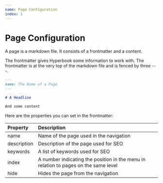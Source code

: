 ```yaml
---
name: Page Configuration
index: 1
---
```


# Page Configuration

A page is a markdown file. It consists of a frontmatter and a content.

The frontmatter gives Hyperbook some information to work with. The frontmatter is at the very top of the markdown file and is fenced by three ---.

```md
---
name: The Name of a Page
---

# A Headline

And some content
```

Here are the properties you can set in the frontmatter:

| Property    | Description                                                                         |
| :---------- | :---------------------------------------------------------------------------------- |
| name        | Name of the page used in the navigation                                             |
| description | Description of the page used for SEO                                                |
| keywords    | A list of keywords used for SEO                                                     |
| index       | A number indicating the position in the menu in relation to pages on the same level |
| hide        | Hides the page from the navigation                                                  |

